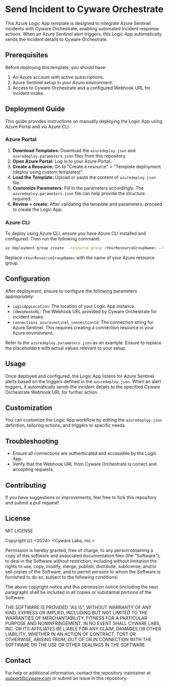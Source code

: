 # Send Incident to Cyware Orchestrate

This Azure Logic App template is designed to integrate Azure Sentinel incidents with Cyware Orchestrate, enabling automated incident response actions. When an Azure Sentinel alert triggers, this Logic App automatically sends the incident details to Cyware Orchestrate.

## Prerequisites

Before deploying this template, you should have:

1. An Azure account with active subscriptions.
2. Azure Sentinel setup in your Azure environment.
3. Access to Cyware Orchestrate and a configured Webhook URL for incident intake.

## Deployment Guide

This guide provides instructions on manually deploying the Logic App using Azure Portal and via Azure CLI.

### Azure Portal

1. **Download Templates:** Download the `azuredeploy.json` and `azuredeploy.parameters.json` files from this repository.
2. **Open Azure Portal:** Log in to your Azure Portal.
3. **Create a Resource:** Go to "Create a resource" > "Template deployment (deploy using custom templates)".
4. **Load the Template:** Upload or paste the content of `azuredeploy.json` file.
5. **Customize Parameters:** Fill in the parameters accordingly. The `azuredeploy.parameters.json` file can help provide the structure required.
6. **Review + create:** After validating the template and parameters, proceed to create the Logic App.

### Azure CLI

To deploy using Azure CLI, ensure you have Azure CLI installed and configured. Then run the following command:

```bash
az deployment group create --resource-group <YourResourceGroupName> --template-file ./azuredeploy.json --parameters @azuredeploy.parameters.json
```

Replace `<YourResourceGroupName>` with the name of your Azure resource group.

## Configuration

After deployment, ensure to configure the following parameters appropriately:

- `LogicAppLocation`: The location of your Logic App instance.
- `COWebHookURL`: The Webhook URL provided by Cyware Orchestrate for incident intake.
- `connections_azuresentinel_connectionId`: The connection string for Azure Sentinel. This requires creating a connection resource in your Azure environment.

Refer to the `azuredeploy.parameters.json` as an example. Ensure to replace the placeholders with actual values relevant to your setup.

## Usage

Once deployed and configured, the Logic App listens for Azure Sentinel alerts based on the triggers defined in the `azuredeploy.json`. When an alert triggers, it automatically sends the incident details to the specified Cyware Orchestrate Webhook URL for further action.

## Customization

You can customize the Logic App workflow by editing the `azuredeploy.json` definition, tailoring actions, and triggers to specific needs.

## Troubleshooting

- Ensure all connections are authenticated and accessible by the Logic App.
- Verify that the Webhook URL from Cyware Orchestrate is correct and accepting requests.

## Contributing

If you have suggestions or improvements, feel free to fork this repository and submit a pull request!

## License

MIT LICENSE

Copyright (c) <2024> <Cyware Labs, inc.>

Permission is hereby granted, free of charge, to any person obtaining a copy of this software and associated documentation files (the "Software"), to deal in the Software without restriction, including without limitation the rights to use, copy, modify, merge, publish, distribute, sublicense, and/or sell copies of the Software, and to permit persons to whom the Software is furnished to do so, subject to the following conditions:

The above copyright notice and this permission notice (including the next paragraph) shall be included in all copies or substantial portions of the Software.

THE SOFTWARE IS PROVIDED "AS IS", WITHOUT WARRANTY OF ANY KIND, EXPRESS OR IMPLIED, INCLUDING BUT NOT LIMITED TO THE WARRANTIES OF MERCHANTABILITY, FITNESS FOR A PARTICULAR PURPOSE AND NONINFRINGEMENT. IN NO EVENT SHALL CYWARE LABS, INC. OR ITS AFFILIATES BE LIABLE FOR ANY CLAIM, DAMAGES OR OTHER LIABILITY, WHETHER IN AN ACTION OF CONTRACT, TORT OR OTHERWISE, ARISING FROM, OUT OF OR IN CONNECTION WITH THE SOFTWARE OR THE USE OR OTHER DEALINGS IN THE SOFTWARE.

## Contact

For help or additional information, contact the repository maintainer at support@cyware.com or submit an issue in this repository.